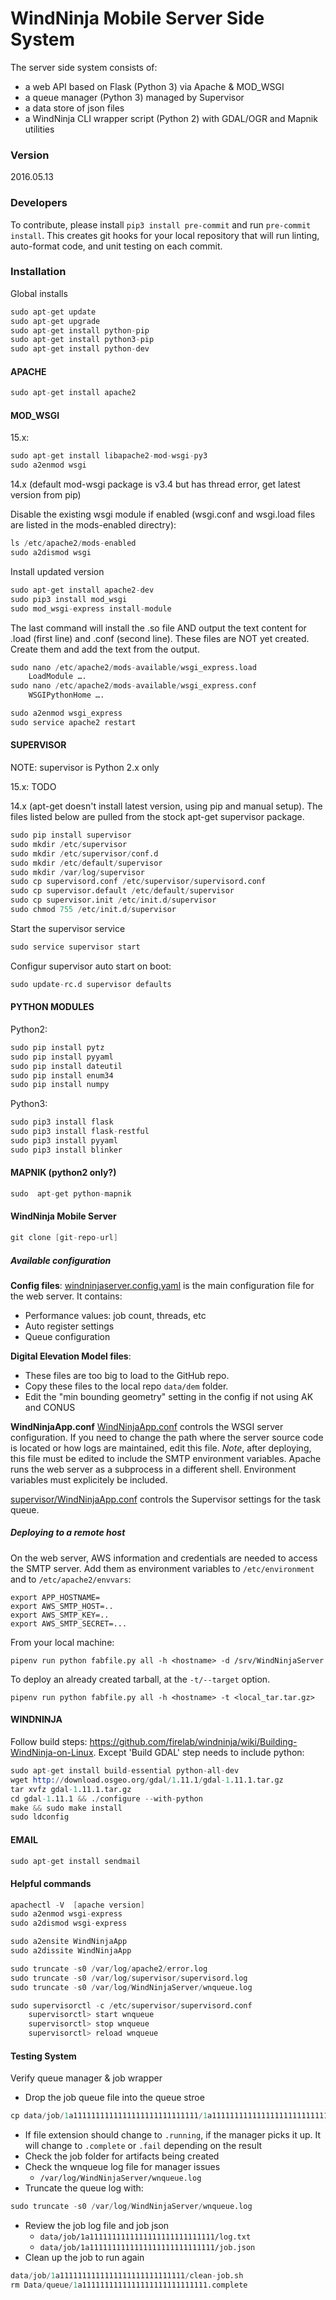 # WindNinja Mobile Server Side System

The server side system consists of:
 - a web API based on Flask (Python 3) via Apache & MOD_WSGI
 - a queue manager (Python 3) managed by Supervisor
 - a data store of json files
 - a WindNinja CLI wrapper script (Python 2) with GDAL/OGR and Mapnik utilities

### Version 
2016.05.13

### Developers

To contribute, please install `pip3 install pre-commit` and run `pre-commit install`.
This creates git hooks for your local repository that will run linting, auto-format
code, and unit testing on each commit.

### Installation

Global installs
```s
sudo apt-get update
sudo apt-get upgrade
sudo apt-get install python-pip
sudo apt-get install python3-pip
sudo apt-get install python-dev
```

#### APACHE
```s
sudo apt-get install apache2
```

#### MOD_WSGI
15.x:
```s
sudo apt-get install libapache2-mod-wsgi-py3
sudo a2enmod wsgi
```

14.x (default mod-wsgi package is v3.4 but has thread error, get latest version from pip)

Disable the existing wsgi module if enabled (wsgi.conf and wsgi.load files are listed in the mods-enabled directry):
```s
ls /etc/apache2/mods-enabled
sudo a2dismod wsgi
```
Install updated version
```s
sudo apt-get install apache2-dev
sudo pip3 install mod_wsgi
sudo mod_wsgi-express install-module
```
The last command will install the .so file AND output the text content for .load (first line) and .conf (second line).  These files are NOT yet created.  Create them and add the text from the output.
```s
sudo nano /etc/apache2/mods-available/wsgi_express.load
	LoadModule ….
sudo nano /etc/apache2/mods-available/wsgi_express.conf
	WSGIPythonHome ….

sudo a2enmod wsgi_express
sudo service apache2 restart
```

#### SUPERVISOR
NOTE: supervisor is Python 2.x only

15.x:  TODO

14.x (apt-get doesn't install latest version, using pip and manual setup). The files listed below are pulled from the stock apt-get supervisor package. 
```s
sudo pip install supervisor
sudo mkdir /etc/supervisor
sudo mkdir /etc/supervisor/conf.d
sudo mkdir /etc/default/supervisor
sudo mkdir /var/log/supervisor
sudo cp supervisord.conf /etc/supervisor/supervisord.conf
sudo cp supervisor.default /etc/default/supervisor
sudo cp supervisor.init /etc/init.d/supervisor 
sudo chmod 755 /etc/init.d/supervisor
```

Start the supervisor service 
```s
sudo service supervisor start
```
Configur supervisor auto start on boot:
```s
sudo update-rc.d supervisor defaults
```


#### PYTHON MODULES
Python2:
```s
sudo pip install pytz
sudo pip install pyyaml
sudo pip install dateutil
sudo pip install enum34
sudo pip install numpy
```
Python3:
```s
sudo pip3 install flask
sudo pip3 install flask-restful
sudo pip3 install pyyaml
sudo pip3 install blinker
```
#### MAPNIK (python2 only?)
```s
sudo  apt-get python-mapnik
```

#### WindNinja Mobile Server
```s
git clone [git-repo-url]
```

##### Available configuration

**Config files**:
[windninjaserver.config.yaml](windninja_server/windninjaserver.config.yaml) is the main configuration
file for the web server. It contains:
- Performance values: job count, threads, etc
- Auto register settings
- Queue configuration

**Digital Elevation Model files**:  
- These files are too big to load to the GitHub repo.  
- Copy these files to the local repo `data/dem` folder.  
- Edit the "min bounding geometry" setting in the config if not using AK and CONUS

**WindNinjaApp.conf**
[WindNinjaApp.conf](windninja_server/windninjaweb/apache/WindNinjaApp.conf) 
controls the WSGI server configuration. If you need to change the path
where the server source code is located or how logs are maintained, edit this
file. *Note*, after deploying, this file must be edited to include the SMTP
environment variables. Apache runs the web server as a subprocess in a different
shell. Environment variables must explicitely be included.

[supervisor/WindNinjaApp.conf](windninja_server/windninjaqueue/supervisor/WindNinjaApp.conf) controls the Supervisor settings for the task queue. 


##### Deploying to a remote host
On the web server, AWS information and credentials are needed to access the SMTP server.
Add them as environment variables to `/etc/environment` and to `/etc/apache2/envvars`:
```
export APP_HOSTNAME=
export AWS_SMTP_HOST=..
export AWS_SMTP_KEY=..
export AWS_SMTP_SECRET=...
```


From your local machine:
```
pipenv run python fabfile.py all -h <hostname> -d /srv/WindNinjaServer
```
To deploy an already created tarball, at the `-t/--target` option.
```
pipenv run python fabfile.py all -h <hostname> -t <local_tar.tar.gz>
```

#### WINDNINJA
Follow build steps: https://github.com/firelab/windninja/wiki/Building-WindNinja-on-Linux. Except 'Build GDAL' step needs to include python:

```s
sudo apt-get install build-essential python-all-dev
wget http://download.osgeo.org/gdal/1.11.1/gdal-1.11.1.tar.gz
tar xvfz gdal-1.11.1.tar.gz
cd gdal-1.11.1 && ./configure --with-python
make && sudo make install
sudo ldconfig
```

#### EMAIL
```s
sudo apt-get install sendmail
```

#### Helpful commands 
```s
apachectl -V  [apache version]
sudo a2enmod wsgi-express
sudo a2dismod wsgi-express

sudo a2ensite WindNinjaApp
sudo a2dissite WindNinjaApp

sudo truncate -s0 /var/log/apache2/error.log
sudo truncate -s0 /var/log/supervisor/supervisord.log
sudo truncate -s0 /var/log/WindNinjaServer/wnqueue.log

sudo supervisorctl -c /etc/supervisor/supervisord.conf
	supervisorctl> start wnqueue
	supervisorctl> stop wnqueue
	supervisorctl> reload wnqueue
```

#### Testing System
Verify queue manager & job wrapper
- Drop the job queue file into the queue stroe 
```s
cp data/job/1a1111111111111111111111111111/1a1111111111111111111111111111.pending data/queue
```
- If file extension should change to `.running`, if the manager picks it up.  It will change to `.complete` or `.fail` depending on the result 
- Check the job folder for artifacts being created
- Check the wnqueue log file for manager issues 
    - `/var/log/WindNinjaServer/wnqueue.log`
- Truncate the queue log with:
```s
sudo truncate -s0 /var/log/WindNinjaServer/wnqueue.log 
```
- Review the job log file and job json
    - `data/job/1a1111111111111111111111111111/log.txt`
    - `data/job/1a1111111111111111111111111111/job.json`
- Clean up the job to run again
```s
data/job/1a1111111111111111111111111111/clean-job.sh
rm Data/queue/1a1111111111111111111111111111.complete 
```

